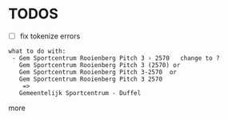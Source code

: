 # TODOS

- [ ] fix tokenize errors

```
what to do with:
 - Gem Sportcentrum Rooienberg Pitch 3 › 2570   change to ?
   Gem Sportcentrum Rooienberg Pitch 3 (2570) or
   Gem Sportcentrum Rooienberg Pitch 3-2570  or
   Gem Sportcentrum Rooienberg Pitch 3 2570 
    =>
   Gemeentelijk Sportcentrum - Duffel 
```


more

```
```